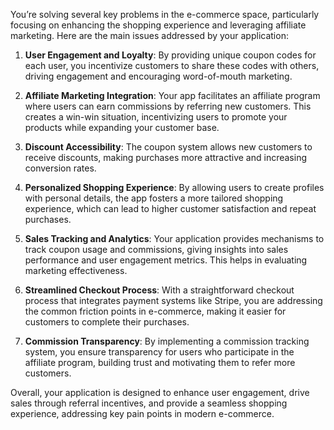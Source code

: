 You’re solving several key problems in the e-commerce space, particularly focusing on enhancing the shopping experience and leveraging affiliate marketing. Here are the main issues addressed by your application:

1. **User Engagement and Loyalty**: By providing unique coupon codes for each user, you incentivize customers to share these codes with others, driving engagement and encouraging word-of-mouth marketing.

2. **Affiliate Marketing Integration**: Your app facilitates an affiliate program where users can earn commissions by referring new customers. This creates a win-win situation, incentivizing users to promote your products while expanding your customer base.

3. **Discount Accessibility**: The coupon system allows new customers to receive discounts, making purchases more attractive and increasing conversion rates.

4. **Personalized Shopping Experience**: By allowing users to create profiles with personal details, the app fosters a more tailored shopping experience, which can lead to higher customer satisfaction and repeat purchases.

5. **Sales Tracking and Analytics**: Your application provides mechanisms to track coupon usage and commissions, giving insights into sales performance and user engagement metrics. This helps in evaluating marketing effectiveness.

6. **Streamlined Checkout Process**: With a straightforward checkout process that integrates payment systems like Stripe, you are addressing the common friction points in e-commerce, making it easier for customers to complete their purchases.

7. **Commission Transparency**: By implementing a commission tracking system, you ensure transparency for users who participate in the affiliate program, building trust and motivating them to refer more customers.

Overall, your application is designed to enhance user engagement, drive sales through referral incentives, and provide a seamless shopping experience, addressing key pain points in modern e-commerce.